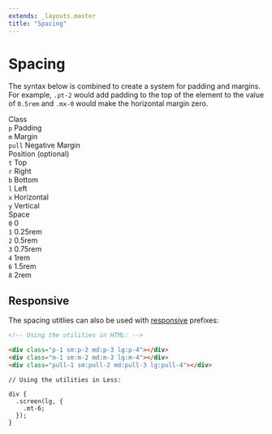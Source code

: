 ```yaml
---
extends: _layouts.master
title: "Spacing"
---
```


# Spacing

The syntax below is combined to create a system for padding and margins. For example, `.pt-2` would add padding to the top of the element to the value of `0.5rem` and `.mx-0` would make the horizontal margin zero.

<div class="flex flex-top mt-8 text-sm">
    <div class="pr-12">
        <div class="mb-3 text-dark-soft text-uppercase">Class</div>
        <div><code class="inline-block my-1 mr-1 px-2 py-1 text-mono border rounded">p</code> Padding</div>
        <div><code class="inline-block my-1 mr-1 px-2 py-1 text-mono border rounded">m</code> Margin</div>
        <div><code class="inline-block my-1 mr-1 px-2 py-1 text-mono border rounded">pull</code> Negative Margin</div>
    </div>
    <div class="pl-12 pr-12 border-l">
        <div class="mb-3 text-dark-soft"><span class="text-uppercase">Position</span> <span class="text-dark-softer text-xs">(optional)</span></div>
        <div><code class="inline-block my-1 mr-1 px-2 py-1 text-mono border rounded">t</code> Top</div>
        <div><code class="inline-block my-1 mr-1 px-2 py-1 text-mono border rounded">r</code> Right</div>
        <div><code class="inline-block my-1 mr-1 px-2 py-1 text-mono border rounded">b</code> Bottom</div>
        <div><code class="inline-block my-1 mr-1 px-2 py-1 text-mono border rounded">l</code> Left</div>
        <div><code class="inline-block my-1 mr-1 px-2 py-1 text-mono border rounded">x</code> Horizontal</div>
        <div><code class="inline-block my-1 mr-1 px-2 py-1 text-mono border rounded">y</code> Vertical</div>
    </div>
    <div class="pl-12 border-l">
        <div class="mb-3 text-dark-soft text-uppercase">Space</div>
        <div><code class="inline-block my-1 mr-1 px-2 py-1 text-mono border rounded">0</code> 0</div>
        <div><code class="inline-block my-1 mr-1 px-2 py-1 text-mono border rounded">1</code> 0.25rem</div>
        <div><code class="inline-block my-1 mr-1 px-2 py-1 text-mono border rounded">2</code> 0.5rem</div>
        <div><code class="inline-block my-1 mr-1 px-2 py-1 text-mono border rounded">3</code> 0.75rem</div>
        <div><code class="inline-block my-1 mr-1 px-2 py-1 text-mono border rounded">4</code> 1rem</div>
        <div><code class="inline-block my-1 mr-1 px-2 py-1 text-mono border rounded">6</code> 1.5rem</div>
        <div><code class="inline-block my-1 mr-1 px-2 py-1 text-mono border rounded">8</code> 2rem</div>
    </div>
</div>

## Responsive

The spacing utitlies can also be used with <a href="/responsive">responsive</a> prefixes:

```html
<!-- Using the utilities in HTML: -->

<div class="p-1 sm:p-2 md:p-3 lg:p-4"></div>
<div class="m-1 sm:m-2 md:m-3 lg:m-4"></div>
<div class="pull-1 sm:pull-2 md:pull-3 lg:pull-4"></div>
```

```less
// Using the utilities in Less:

div {
  .screen(lg, {
    .mt-6;
  });
}
```
